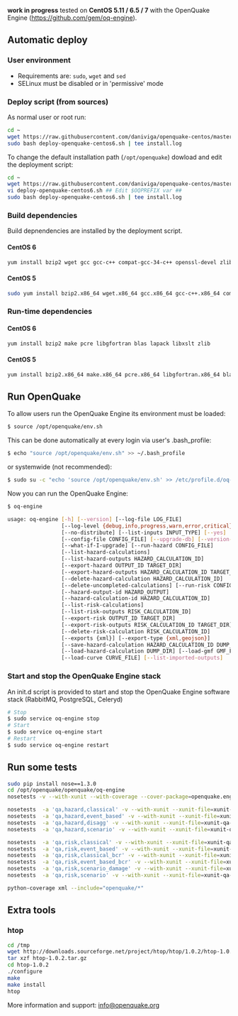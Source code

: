 __work in progress__ tested on __CentOS 5.11 / 6.5 / 7__ with the OpenQuake Engine (https://github.com/gem/oq-engine).

## Automatic deploy

### User environment

* Requirements are: ```sudo```, ```wget``` and ```sed```
* SELinux must be disabled or in 'permissive' mode

### Deploy script (from sources)

As normal user or root run:

```bash
cd ~
wget https://raw.githubusercontent.com/daniviga/openquake-centos/master/bin/deploy-openquake-centos6.sh
sudo bash deploy-openquake-centos6.sh | tee install.log
```

To change the default installation path (```/opt/openquake```) dowload and edit the deployment script:
```bash
cd ~
wget https://raw.githubusercontent.com/daniviga/openquake-centos/master/bin/deploy-openquake-centos6.sh
vi deploy-openquake-centos6.sh ## Edit $OQPREFIX var ##
sudo bash deploy-openquake-centos6.sh | tee install.log
```

### Build dependencies

Build depnendencies are installed by the deployment script.

#### CentOS 6

```bash
yum install bzip2 wget gcc gcc-c++ compat-gcc-34-c++ openssl-devel zlib* make ncurses-devel bzip2-devel readline-devel zip unzip nc libcurl-devel expat-devel gettext gettext-devel xmlto perl-ExtUtils-MakeMaker pcre pcre-devel patch gcc-gfortran compat-gcc-34-g77 libgfortran blas* lapack* libxslt libxslt-devel unixODBC-devel
```
#### CentOS 5

```bash
sudo yum install bzip2.x86_64 wget.x86_64 gcc.x86_64 gcc-c++.x86_64 compat-gcc-34-c++.x86_64 openssl-devel.x86_64 zlib*.x86_64 make.x86_64 ncurses-devel.x86_64 bzip2-devel.x86_64 readline-devel.x86_64 zip.x86_64 unzip.x86_64 nc.x86_64 curl-devel.x86_64 expat-devel.x86_64 gettext.x86_64 gettext-devel.x86_64 xmlto.x86_64 patch.x86_64 gcc-gfortran.x86_64 compat-gcc-34-g77.x86_64 libgfortran.x86_64 blas*.x86_64 lapack*.x86_64 libxslt.x86_64 libxslt-devel.x86_64 unixODBC-devel.x86_64
```

### Run-time dependencies

#### CentOS 6

```bash
yum install bzip2 make pcre libgfortran blas lapack libxslt zlib
```
#### CentOS 5

```bash
yum install bzip2.x86_64 make.x86_64 pcre.x86_64 libgfortran.x86_64 blas.x86_64 lapack.x86_64 libxslt.x86_64 zlib.x86_64
```

## Run OpenQuake

To allow users run the OpenQuake Engine its environment must be loaded:
```bash
$ source /opt/openquake/env.sh
```
This can be done automatically at every login via user's .bash\_profile:

```bash
$ echo "source /opt/openquake/env.sh" >> ~/.bash_profile
```

or systemwide (not recommended):

```bash
$ sudo su -c "echo 'source /opt/openquake/env.sh' >> /etc/profile.d/oq-engine.sh"
```
Now you can run the OpenQuake Engine:

```bash
$ oq-engine

usage: oq-engine [-h] [--version] [--log-file LOG_FILE]
                 [--log-level {debug,info,progress,warn,error,critical}]
                 [--no-distribute] [--list-inputs INPUT_TYPE] [--yes]
                 [--config-file CONFIG_FILE] [--upgrade-db] [--version-db]
                 [--what-if-I-upgrade] [--run-hazard CONFIG_FILE]
                 [--list-hazard-calculations]
                 [--list-hazard-outputs HAZARD_CALCULATION_ID]
                 [--export-hazard OUTPUT_ID TARGET_DIR]
                 [--export-hazard-outputs HAZARD_CALCULATION_ID TARGET_DIR]
                 [--delete-hazard-calculation HAZARD_CALCULATION_ID]
                 [--delete-uncompleted-calculations] [--run-risk CONFIG_FILE]
                 [--hazard-output-id HAZARD_OUTPUT]
                 [--hazard-calculation-id HAZARD_CALCULATION_ID]
                 [--list-risk-calculations]
                 [--list-risk-outputs RISK_CALCULATION_ID]
                 [--export-risk OUTPUT_ID TARGET_DIR]
                 [--export-risk-outputs RISK_CALCULATION_ID TARGET_DIR]
                 [--delete-risk-calculation RISK_CALCULATION_ID]
                 [--exports {xml}] [--export-type {xml,geojson}]
                 [--save-hazard-calculation HAZARD_CALCULATION_ID DUMP_DIR]
                 [--load-hazard-calculation DUMP_DIR] [--load-gmf GMF_FILE]
                 [--load-curve CURVE_FILE] [--list-imported-outputs]

```

### Start and stop the OpenQuake Engine stack

An init.d script is provided to start and stop the OpenQuake Engine software stack (RabbitMQ, PostgreSQL, Celeryd)

```bash
# Stop
$ sudo service oq-engine stop
# Start
$ sudo service oq-engine start
# Restart
$ sudo service oq-engine restart
```

## Run some tests
```bash
sudo pip install nose==1.3.0
cd /opt/openquake/openquake/oq-engine
nosetests -v --with-xunit --with-coverage --cover-package=openquake.engine --with-doctest -x tests/

nosetests  -a 'qa,hazard,classical' -v --with-xunit --xunit-file=xunit-qa-hazard-classical.xml
nosetests  -a 'qa,hazard,event_based' -v --with-xunit --xunit-file=xunit-qa-hazard-event-based.xml
nosetests  -a 'qa,hazard,disagg' -v --with-xunit --xunit-file=xunit-qa-hazard-disagg.xml
nosetests  -a 'qa,hazard,scenario' -v --with-xunit --xunit-file=xunit-qa-hazard-scenario.xml

nosetests  -a 'qa,risk,classical' -v --with-xunit --xunit-file=xunit-qa-risk-classical.xml
nosetests  -a 'qa,risk,event_based' -v --with-xunit --xunit-file=xunit-qa-risk-event-based.xml
nosetests  -a 'qa,risk,classical_bcr' -v --with-xunit --xunit-file=xunit-qa-risk-classical-bcr.xml
nosetests  -a 'qa,risk,event_based_bcr' -v --with-xunit --xunit-file=xunit-qa-risk-event-based-bcr.xml
nosetests  -a 'qa,risk,scenario_damage' -v --with-xunit --xunit-file=xunit-qa-risk-scenario-damage.xml
nosetests  -a 'qa,risk,scenario' -v --with-xunit --xunit-file=xunit-qa-risk-scenario.xml

python-coverage xml --include="openquake/*"
```

## Extra tools
### htop
```bash
cd /tmp
wget http://downloads.sourceforge.net/project/htop/htop/1.0.2/htop-1.0.2.tar.gz
tar xzf htop-1.0.2.tar.gz
cd htop-1.0.2
./configure
make
make install
htop
```

More information and support: info@openquake.org
